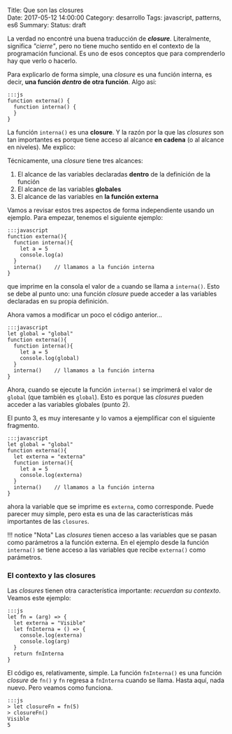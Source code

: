 Title: Que son las closures    
Date: 2017-05-12 14:00:00
Category: desarrollo
Tags: javascript, patterns, es6
Summary: 
Status: draft

La verdad no encontré una buena traducción de __*closure*__. Literalmente, significa _"cierre"_, pero no tiene mucho sentido en el contexto de la programación funcional. Es uno de esos conceptos que para comprenderlo hay que verlo o hacerlo.

Para explicarlo de forma simple, una _closure_ es una función interna, es decir, __una función *dentro* de otra función__. Algo asi:

    :::js
    function externa() {
      function interna() {
      }  
    }

La función `interna()` es una **closure**. Y la razón por la que las *closures* son tan importantes es porque tiene acceso al alcance **en cadena** (o al alcance en niveles). Me explico:

Técnicamente, una _closure_ tiene tres alcances:

1. El alcance de las variables declaradas __dentro__ de la definición de la función
1. El alcance de las variables **globales**
3. El alcance de las variables en __la función externa__

Vamos a revisar estos tres aspectos de forma independiente usando un ejemplo. Para empezar, tenemos el siguiente ejemplo:

    :::javascript
    function externa(){
      function interna(){
        let a = 5
        console.log(a)
      }
      interna()    // llamamos a la función interna
    }


que imprime en la consola el valor de `a` cuando se llama a `interna()`. Esto se debe al punto uno: una función _closure_ puede acceder a las variables declaradas en su propia definición.

Ahora vamos a modificar un poco el código anterior...

    :::javascript
    let global = "global"
    function externa(){
      function interna(){
        let a = 5
        console.log(global)
      }
      interna()    // llamamos a la función interna
    }


Ahora, cuando se ejecute la función `interna()` se imprimerá el valor de `global` (que también es `global`). Esto es porque las _closures_ pueden acceder a las variables globales (punto 2).

El punto 3, es muy interesante y lo vamos a ejemplificar con el siguiente fragmento.

    :::javascript
    let global = "global"
    function externa(){
      let externa = "externa"
      function interna(){
        let a = 5
        console.log(externa)
      }
      interna()    // llamamos a la función interna
    }

ahora la variable que se imprime es `externa`, como corresponde. Puede parecer muy simple, pero esta es una de las características más importantes de las `closures`.

!!! notice "Nota"
    Las _closures_ tienen acceso a las variables que se pasan como parámetros a la función externa. En el ejemplo desde la función `interna()` se tiene acceso a las variables que recibe `externa()` como parámetros.

### El contexto y las closures
Las _closures_ tienen otra característica importante: _recuerdan su contexto_. Veamos este ejemplo:

    :::js
    let fn = (arg) => {
      let externa = "Visible"
      let fnInterna = () => {
        console.log(externa)
        console.log(arg)
      }
      return fnInterna
    }

El código es, relativamente, simple. La función `fnInterna()` es una función _closure_ de `fn()` y `fn` regresa a `fnInterna` cuando se llama. Hasta aquí, nada nuevo. Pero veamos como funciona.

    :::js
    > let closureFn = fn(5)
    > closureFn()
    Visible
    5
